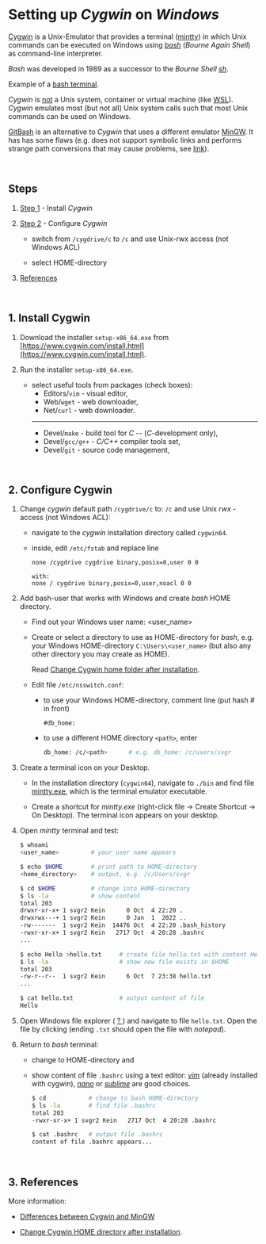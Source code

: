 # Setting up *Cygwin* on *Windows*

[Cygwin](https://www.cygwin.com) is a Unix-Emulator that provides a terminal
([mintty](https://mintty.en.lo4d.com/windows))
in which Unix commands can be executed on Windows using
[*bash*](https://en.wikipedia.org/wiki/Bash_(Unix_shell))
(*Bourne Again Shell*) as command-line interpreter.

*Bash* was developed in 1989 as a successor to the *Bourne Shell*
*[sh](https://en.wikipedia.org/wiki/Bourne_shell)*.

Example of a
[bash terminal](https://cdn.ttgtmedia.com/rms/onlineimages/REF_bash_command_line_3.jpg).

*Cygwin* is <span style="text-decoration:underline">not</span> a Unix system,
container or virtual machine (like
[WSL](https://learn.microsoft.com/en-us/windows/wsl/about)).
*Cygwin* emulates most (but not all) Unix system calls such that most Unix commands
can be used on Windows.

[GitBash](https://gitforwindows.org)
is an alternative to *Cygwin* that uses a different emulator
[MinGW](https://www.mingw-w64.org).
It has has some flaws (e.g. does not support symbolic links and performs strange
path conversions that may cause problems, see
[link](https://stackoverflow.com/questions/54258996/git-bash-string-parameter-with-at-start-is-being-expanded-to-a-file-path)).


&nbsp;
## Steps

1. [Step 1](#1-install-cygwin) - Install *Cygwin*

2. [Step 2](#2-configure-cygwin) - Configure *Cygwin*

    - switch from `/cygdrive/c` to `/c` and use Unix-rwx access (not Windows ACL)

    - select HOME-directory

3. [References](#3-references)


&nbsp;

## 1. Install Cygwin

1. Download the installer `setup-x86_64.exe` from
[https://www.cygwin.com/install.html](https://www.cygwin.com/install.html).


1. Run the installer `setup-x86_64.exe`.

    - select useful tools from packages (check boxes):
        - Editors/`vim` - visual editor,
        - Web/`wget` - web downloader,
        - Net/`curl` - web downloader.
        - --
        - Devel/`make` - build tool for *C* -- (*C*-development only),
        - Devel/`gcc/g++` - *C/C++* compiler tools set,
        - Devel/`git` - source code management,


&nbsp;

## 2. Configure Cygwin

1. Change *cygwin* default path `/cygdrive/c` to: `/c` and use Unix *rwx* - access
    (not Windows ACL):

    - navigate to the *cygwin* installation directory called `cygwin64`.

    - inside, edit `/etc/fstab` and replace line
        ```
        none /cygdrive cygdrive binary,posix=0,user 0 0

        with:
        none / cygdrive binary,posix=0,user,noacl 0 0
        ```


1. Add bash-user that works with Windows and create *bash* HOME directory.

    - Find out your Windows user name: <user_name>

    - Create or select a directory to use as HOME-directory for
      *bash*, e.g. your Windows HOME-directory `C:\Users\<user_name>`
      (but also any other directory you may create as HOME).

      Read
      [Change Cygwin home folder after installation](https://stackoverflow.com/questions/1494658/how-can-i-change-my-cygwin-home-folder-after-installation).

    - Edit file `/etc/nsswitch.conf`:
        - to use your Windows HOME-directory, comment line (put hash # in front)
            ```
            #db_home:
            ```
        - to use a different HOME directory `<path>`, enter
            ```sh
            db_home: /c/<path>      # e.g. db_home: /c/users/svgr
            ```


1. Create a terminal icon on your Desktop.

    - In the installation directory (`cygwin64`), navigate to `./bin`
        and find file
        [mintty.exe](https://en.wikipedia.org/wiki/Mintty),
        which is the terminal emulator executable.

    - Create a shortcut for *mintty.exe*
        (right-click file -> Create Shortcut -> On Desktop).
        The terminal icon appears on your desktop.


1. Open *mintty* terminal and test:

    ```sh
    $ whoami
    <user_name>         # your user name appears

    $ echo $HOME        # print path to HOME-directory
    <home_directory>    # output, e.g. /c/Users/svgr

    $ cd $HOME          # change into HOME-directory
    $ ls -la            # show content
    total 203
    drwxr-xr-x+ 1 svgr2 Kein      0 Oct  4 22:20 .
    drwxrwx---+ 1 svgr2 Kein      0 Jan  1  2022 ..
    -rw-------  1 svgr2 Kein  14476 Oct  4 22:20 .bash_history
    -rwxr-xr-x+ 1 svgr2 Kein   2717 Oct  4 20:28 .bashrc
    ...

    $ echo Hello >hello.txt     # create file hello.txt with content Hello
    $ ls -la                    # show new file exists in $HOME
    total 203
    -rw-r--r--  1 svgr2 Kein      6 Oct  7 23:38 hello.txt
    ...

    $ cat hello.txt             # output content of file
    Hello
    ```


1. Open Windows file explorer (
    [ ? ](https://geekflare.com/wp-content/uploads/2021/06/14-alternative-file-managers-to-replace-windows-10-file-explorer.jpg)
    ) and navigate to file `hello.txt`.
    Open the file by clicking (ending `.txt` should open the file with *notepad*).


1. Return to *bash* terminal:
    - change to HOME-directory and
    - show content of file `.bashrc` using a text editor:
        *[vim](https://www.vim.org)* (already installed with cygwin),
        *[nano](https://www.nano-editor.org)* or
        *[sublime](https://www.sublimetext.com)*
        are good choices.

        ```sh
        $ cd            # change to bash HOME-directory
        $ ls -la        # find file .bashrc
        total 203
        -rwxr-xr-x+ 1 svgr2 Kein   2717 Oct  4 20:28 .bashrc

        $ cat .bashrc   # output file .bashrc
        content of file .bashrc appears...
        ```


&nbsp;

## 3. References

More information:

- [Differences between Cygwin and MinGW](https://stackoverflow.com/questions/771756/what-is-the-difference-between-cygwin-and-mingw)

- [Change Cygwin HOME directory after installation](https://stackoverflow.com/questions/1494658/how-can-i-change-my-cygwin-home-folder-after-installation).
